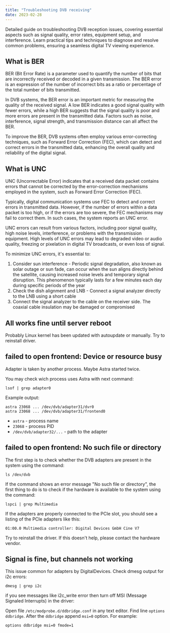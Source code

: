 ```yaml
---
title: "Troubleshooting DVB receiving"
date: 2023-02-28
---
```


Detailed guide on troubleshooting DVB reception issues, covering essential aspects such as signal quality, error rates, equipment setup, and interference. Learn practical tips and techniques to diagnose and resolve common problems, ensuring a seamless digital TV viewing experience.

## What is BER

BER (Bit Error Rate) is a parameter used to quantify the number of bits that are incorrectly received or decoded in a given transmission. The BER error is an expression of the number of incorrect bits as a ratio or percentage of the total number of bits transmitted.

In DVB systems, the BER error is an important metric for measuring the quality of the received signal. A low BER indicates a good signal quality with fewer errors, while a high BER suggests that the signal quality is poor and more errors are present in the transmitted data. Factors such as noise, interference, signal strength, and transmission distance can all affect the BER.

To improve the BER, DVB systems often employ various error-correcting techniques, such as Forward Error Correction (FEC), which can detect and correct errors in the transmitted data, enhancing the overall quality and reliability of the digital signal.

## What is UNC

UNC (Uncorrectable Error) indicates that a received data packet contains errors that cannot be corrected by the error-correction mechanisms employed in the system, such as Forward Error Correction (FEC).

Typically, digital communication systems use FEC to detect and correct errors in transmitted data. However, if the number of errors within a data packet is too high, or if the errors are too severe, the FEC mechanisms may fail to correct them. In such cases, the system reports an UNC error.

UNC errors can result from various factors, including poor signal quality, high noise levels, interference, or problems with the transmission equipment. High levels of UNC errors may lead to degraded video or audio quality, freezing or pixelation in digital TV broadcasts, or even loss of signal.

To minimize UNC errors, it's essential to:

1. Consider sun interference - Periodic signal degradation, also known as solar outage or sun fade, can occur when the sun aligns directly behind the satellite, causing increased noise levels and temporary signal disruption. This phenomenon typically lasts for a few minutes each day during specific periods of the year
2. Check the dish alignment and LNB - Connect a signal analyzer directly to the LNB using a short cable
3. Connect the signal analyzer to the cable on the receiver side. The coaxial cable insulation may be damaged or compromised

## All works fine until server reboot

Probably Linux kernel has been updated with autoupdate or manually. Try to reinstall driver.

## failed to open frontend: Device or resource busy

Adapter is taken by another process. Maybe Astra started twice.

You may check wich process uses Astra with next command:

```
lsof | grep adapter0
```

Example output:

```
astra 23068 ... /dev/dvb/adapter31/dvr0
astra 23068 ... /dev/dvb/adapter31/frontend0
```

- `astra` - process name
- `23068` - process PID
- `/dev/dvb/adapter32/...` - path to the adapter

## failed to open frontend: No such file or directory

The first step is to check whether the DVB adapters are present in the system using the command:

```
ls /dev/dvb
```

If the command shows an error message "No such file or directory", the first thing to do is to check if the hardware is available to the system using the command:

```
lspci | grep Multimedia
```

If the adapters are properly connected to the PCIe slot, you should see a listing of the PCIe adapters like this:

```
01:00.0 Multimedia controller: Digital Devices GmbH Cine V7
```

Try to reinstall the driver. If this doesn't help, please contact the hardware vendor.

## Signal is fine, but channels not working

This issue common for adapters by DigitalDevices. Check dmesg output for i2c errors:

```
dmesg | grep i2c
```

if you see messages like i2c_write error then turn off MSI (Message Signaled Interrupts) in the driver:

Open file `/etc/modprobe.d/ddbridge.conf` in any text editor. Find line `options ddbridge`. After the `ddbridge` append `msi=0` option. For example:

```
options ddbridge msi=0 fmode=1
```
